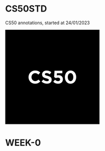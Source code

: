 # CS50STD
CS50 annotations, started at 24/01/2023

![cs](https://github.com/nullTyype/CS50STD/blob/master/CS50.jpg)

# WEEK-0

